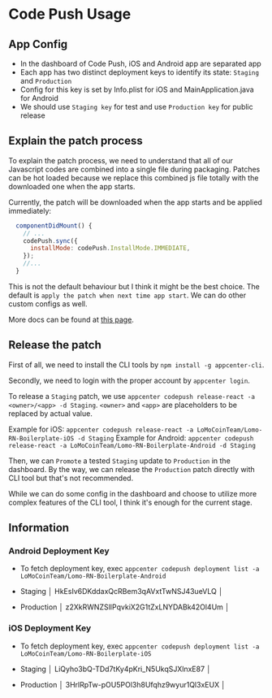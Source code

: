 # Code Push Usage

## App Config

* In the dashboard of Code Push, iOS and Android app are separated app
* Each app has two distinct deployment keys to identify its state: `Staging` and `Production`
* Config for this key is set by Info.plist for iOS and MainApplication.java for Android
* We should use `Staging key` for test and use `Production key` for public release

## Explain the patch process

To explain the patch process, we need to understand that all of our Javascript codes are combined into a single file during packaging. Patches can be hot loaded because we replace this combined js file totally with the downloaded one when the app starts.

Currently, the patch will be downloaded when the app starts and be applied immediately:

```jsx
  componentDidMount() {
    // ...
    codePush.sync({
      installMode: codePush.InstallMode.IMMEDIATE,
    });
    //...
  }
```

This is not the default behaviour but I think it might be the best choice. The default is `apply the patch when next time app start`. We can do other custom configs as well.

More docs can be found at [this page](https://docs.microsoft.com/en-us/appcenter/distribution/codepush/react-native#how-does-it-work).

## Release the patch

First of all, we need to install the CLI tools by `npm install -g appcenter-cli`.

Secondly, we need to login with the proper account by `appcenter login`.

To release a `Staging` patch, we use `appcenter codepush release-react -a <owner>/<app> -d Staging`. `<owner>` and `<app>` are placeholders to be replaced by actual value.

Example for iOS: `appcenter codepush release-react -a LoMoCoinTeam/Lomo-RN-Boilerplate-iOS -d Staging`
Example for Android: `appcenter codepush release-react -a LoMoCoinTeam/Lomo-RN-Boilerplate-Android -d Staging`

Then, we can `Promote` a tested `Staging` update to `Production` in the dashboard. By the way, we can release the `Production` patch directly with CLI tool but that's not recommended.

While we can do some config in the dashboard and choose to utilize more complex features of the CLI tool, I think it's enough for the current stage.

## Information

### Android Deployment Key

* To fetch deployment key, exec `appcenter codepush deployment list -a LoMoCoinTeam/Lomo-RN-Boilerplate-Android`

* Staging    │ HkEsIv6DKddaxQcRBem3qAVxtTwNSJ43ueVLQ │
* Production │ z2XkRWNZSlIPqvkiX2G1tZxLNYDABk42Ol4Um │

### iOS Deployment Key

* To fetch deployment key, exec `appcenter codepush deployment list -a LoMoCoinTeam/Lomo-RN-Boilerplate-iOS`

* Staging    │ LiQyho3bQ-TDd7tKy4pKri_N5UkqSJXlnxE87 │
* Production │ 3HrlRpTw-pOU5POl3h8Ufqhz9wyur1Ql3xEUX │
